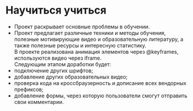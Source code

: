 # Научиться учиться  
* Проект раскрывает основные проблемы в обучении.
* Проект предлагает различные техники и методы обучения, полезные мотивирующие видео и образовательную литературу, а также полезные ресурсы и интересную статистику.  
В проекте реализована анимация элементов через @keyframes, используются видео через iframe.  
Следующим этапом доработки будет:       
* подключение других шрифтов;
* добавление других образовательных видео;
* проверка кода на кроссбраузерность и дописание всех вендорных префиксов;
* добавление формы, через которую пользователи смогут отправить свои комментарии.

